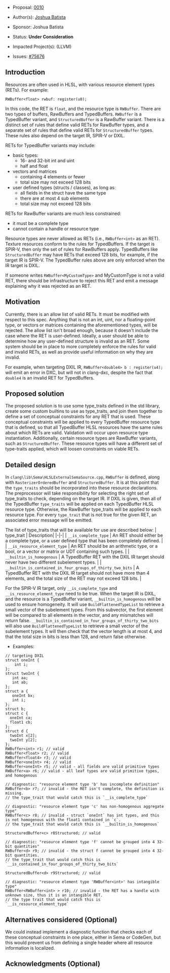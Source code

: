* Proposal: [0010](0010-resource-element-type-validation.md)
* Author(s): [Joshua Batista](https://github.com/bob80905)
* Sponsor: Joshua Batista
* Status: **Under Consideration**
* Impacted Project(s): (LLVM)

* Issues: [#75676](https://github.com/llvm/llvm-project/issues/75676)

## Introduction
Resources are often used in HLSL, with various resource element types (RETs).
For example:
```
RWBuffer<float> rwbuf: register(u0);
```
In this code, the RET is `float`, and the resource type is `RWBuffer`.
There are two types of buffers, RawBuffers and TypedBuffers. `RWBuffer`
is a TypedBuffer variant, and `StructuredBuffer` is a RawBuffer variant.
There is a distinct set of rules that define valid RETs for RawBuffer types, 
and a separate set of rules that define valid RETs for `StructuredBuffer` types.
These rules also depend on the target IR, SPIR-V or DXIL.

RETs for TypedBuffer variants may include:
* basic types: 
  * 16- and 32-bit int and uint
  * half and float
* vectors and matrices 
  * containing 4 elements or fewer
  * total size may not exceed 128 bits
* user defined types (structs / classes), as long as:
  * all fields in the struct have the same type
  * there are at most 4 sub elements
  * total size may not exceed 128 bits

RETs for RawBuffer variants are much less constrained:
* it must be a complete type
* cannot contain a handle or resource type

Resource types are never allowed as RETs (i.e., `RWBuffer<int>` as an RET).
Texture resources conform to the rules for TypedBuffers.
If the target is SPIR-V, then only the set of rules for RawBuffers apply. TypedBuffers
like `StructuredBuffer` may have RETs that exceed 128 bits, for example, if the target 
IR is SPIR-V. The TypedBuffer rules above are only enforced when the IR target is DXIL.

If someone writes `RWBuffer<MyCustomType>` and MyCustomType is not a 
valid RET, there should be infrastructure to reject this RET and emit a message 
explaining why it was rejected as an RET.

## Motivation
Currently, there is an allow list of valid RETs. It must be modified with respect 
to this spec. Anything that is not an int, uint, nor a floating-point type, or vectors 
or matrices containing the aforementioned types, will be rejected. The allow list isn't
broad enough, because it doesn't include the case where the RET is user-defined. 
Ideally, a user should be able to determine how any user-defined structure is invalid 
as an RET. Some system should be in place to more completely enforce the rules for 
valid and invalid RETs, as well as provide useful information on why they are invalid.

For example, when targeting DXIL IR, `RWBuffer<double4> b : register(u4);` will emit
an error in DXC, but will not in clang-dxc, despite the fact that `double4` is an 
invalid RET for TypedBuffers.

## Proposed solution

The proposed solution is to use some type_traits defined in the std library, create
some custom builtins to use as type_traits, and join them together to define a 
set of conceptual constraints for any RET that is used. These conceptual constraints
will be applied to every TypedBuffer resource type that is defined, so that all
TypedBuffer HLSL resources have the same rules about which RETs are valid. 
Validation will occur upon resource type instantiation. Additionally, certain 
resource types are RawBuffer variants, such as `StructuredBuffer`. These
resource types will have a different set of type-traits applied, which will
loosen constraints on viable RETs.

## Detailed design

In `clang\lib\Sema\HLSLExternalSemaSource.cpp`, `RWBuffer` is defined, along with 
`RasterizerOrderedBuffer` and `StructuredBuffer`. It is at this point that the 
`type_traits` should be incorporated into these resource declarations. The 
preprocessor will take responsibility for selecting the right set of type_traits
to check, depending on the target IR. If DXIL is given, then all of the TypedBuffer
`type_traits` will be applied on each TypedBuffer HLSL resource type. Otherwise, the
RawBuffer type_traits will be applied to each resource type. For every `type_trait`
that is not true for the given RET, an associated error message will be emitted.

The list of type_traits that will be available for use are described below:
| type_trait | Description|
|-|-|
| `__is_complete_type` | An RET should either be a complete type, or a user defined type that has been completely defined. |
| `__is_resource_element_type` | An RET should be an arithmetic type, or a bool, or a vector or matrix or UDT containing such types. |
| `__builtin_is_homogenous` | A TypedBuffer RET with the DXIL IR target should never have two different subelement types. |
| `__builtin_is_contained_in_four_groups_of_thirty_two_bits` | A TypedBuffer RET with the DXIL IR target should not have more than 4 elements, and the total size of the RET may not exceed 128 bits. |

For the SPIR-V IR target, only `__is_complete_type` and `__is_resource_element_type` 
need to be true. When the target IR is DXIL, and the resource is a TypedBuffer variant,
`__builtin_is_homogenous` will be used to ensure homogeneity. It will use 
`BuildFlattenedTypeList` to retrieve a small vector of the subelement types.
From this subvector, the first element will be compared to all elements in the vector,
and any mismatches will return false.
`__builtin_is_contained_in_four_groups_of_thirty_two_bits` will also use 
`BuildFlattenedTypeList` to retrieve a small vector of the subelement types. It will
then check that the vector length is at most 4, and that the total size in bits is
less than 128, and return false otherwise.

* Examples:
```
// targeting DXIL
struct oneInt {
	int i;
};
struct twoInt {
   int aa;
   int ab;
};
struct a {
   oneInt bx;
   int i;
};
struct b;
struct c {
  oneInt ca;
  float1 cb;
};
struct d {
  twoInt x[2];
  twoInt y[2];
};
RWBuffer<int> r1; // valid
RWBuffer<float> r2; // valid
RWBuffer<float4> r3; // valid
RWBuffer<oneInt> r4; // valid
RWBuffer<oneInt> r5; // valid - all fields are valid primitive types
RWBuffer<a> r6; // valid - all leaf types are valid primitive types, and homogenous

// diagnostic: "resource element type 'b' has incomplete definition"
RWBuffer<b> r7; // invalid - the RET isn't complete, the definition is missing. 
// the type_trait that would catch this is `__is_complete_type`

// diagnostic: "resource element type 'c' has non-homogenous aggregate type"
RWBuffer<c> r8; // invalid - struct `oneInt` has int types, and this is not homogenous with the float1 contained in `c`. 
// the type_trait that would catch this is `__builtin_is_homogenous`

StructuredBuffer<c> r8Structured; // valid

// diagnostic: "resource element type 'f' cannot be grouped into 4 32-bit quantities"
RWBuffer<d> r9; // invalid - the struct f cannot be grouped into 4 32-bit quantities.
// the type_trait that would catch this is `__is_contained_in_four_groups_of_thirty_two_bits`

StructuredBuffer<d> r9Structured; // valid

// diagnostic: "resource element type 'RWBuffer<int>' has intangible type"
RWBuffer<RWBuffer<int> > r10; // invalid - the RET has a handle with unknown size, thus it is an intangible RET.
// the type trait that would catch this is `__is_resource_element_type`
```
## Alternatives considered (Optional)
We could instead implement a diagnostic function that checks each of these conceptual constraints in
one place, either in Sema or CodeGen, but this would prevent us from defining a single header where 
all resource information is localized.

## Acknowledgments (Optional)

<!-- {% endraw %} -->
